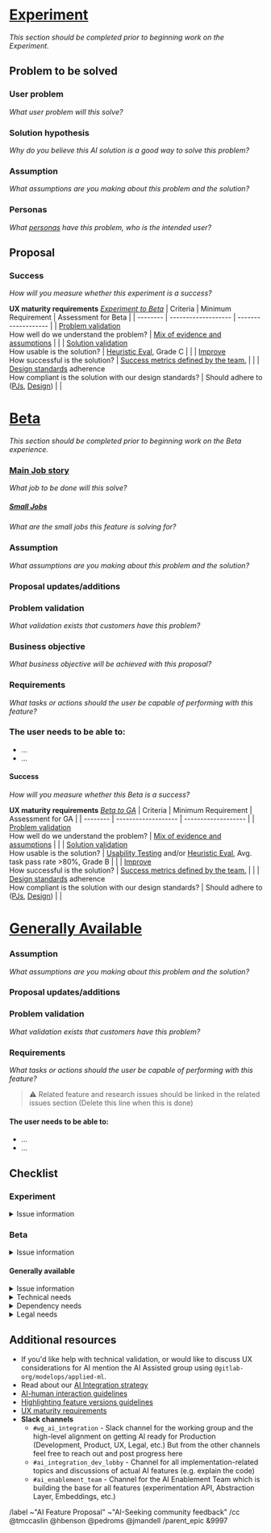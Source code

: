<!--
HOW TO USE THIS TEMPLATE
To propose an AI experiment, focus on completing the “Experiment” section first. As you refine the idea and gather feedback on your experiment, progress to the Beta section to define how it will evolve, when ready, progress to the “Generally Available release” section to define how it will evolve GA capability. It's important that we link Experiment to Beta to GA release. Feel free to add sections, but the existing ones must be kept and completed.

You can choose how to get started with this template. For example, the proposal can start as an issue, and then be promoted to an epic to house all the work related to the Experiment, Beta, and GA release. If you prefer to start with an epic, you have to manually apply the proposal template. Regardless, if the experiment is eventually prioritized for development, the template content will need to appear in a top-level epic so it can be tracked alongside other prioritized AI experiments.

TITLE FORMAT
🤖 [AI Proposal] {Need/outcome} {Beneficiary} {Job/Small Job}

The title should be something that is easily understood that quickly communicates the intent of the project allowing team members to easily understand and recognize the expected work that will be done. A proposal title should combine the beneficiary of the feature/UI, the job it will allow them to accomplish (see https://about.gitlab.com/handbook/product/ux/jobs-to-be-done/#how-to-write-a-jtbd), and their expected outcome when the work is delivered. Well-defined statements are concise without sacrificing the substance of the proposal so that anyone can understand it at a glance. (e.g. {Reduce the effort} {for security teams} {when prioritizing business-critical risks in their assets}).
-->

# [Experiment](https://docs.gitlab.com/ee/policy/alpha-beta-support.html#experiment)
_This section should be completed prior to beginning work on the Experiment._

## Problem to be solved
### User problem
_What user problem will this solve?_

### Solution hypothesis
_Why do you believe this AI solution is a good way to solve this problem?_

### Assumption
_What assumptions are you making about this problem and the solution?_

### Personas
_What [personas](https://about.gitlab.com/handbook/product/personas/#list-of-user-personas) have this problem, who is the intended user?_

## Proposal
<!-- Explain the proposed changes, including details around usage and business drivers. -->

### Success
_How will you measure whether this experiment is a success?_

**UX maturity requirements** _[Experiment to Beta](https://internal-handbook.gitlab.io/handbook/product/ai-strategy/ai-integration-effort/ux_maturity/#criteria-and-requirements)_
| Criteria | Minimum Requirement | Assessment for Beta |
| -------- | ------------------- | ------------------- |
| [Problem validation](https://internal-handbook.gitlab.io/handbook/product/ai-strategy/ai-integration-effort/ux_maturity/#validation-problem-validation)<br>How well do we understand the problem? | [Mix of evidence and assumptions](https://internal-handbook.gitlab.io/handbook/product/ai-strategy/ai-integration-effort/ux_maturity/#questions-to-ask) | <!-- Acceptable answers: Yes, Somewhat or Somewhat, Somewhat --> |
| [Solution validation](https://internal-handbook.gitlab.io/handbook/product/ai-strategy/ai-integration-effort/ux_maturity/#validation-solution-validation)<br>How usable is the solution? | [Heuristic Eval](https://about.gitlab.com/handbook/product/ux/ux-scorecards/#option-a-conduct-a-heuristic-evaluation), Grade C | <!-- Acceptable grade: C --> |
| [Improve](https://internal-handbook.gitlab.io/handbook/product/ai-strategy/ai-integration-effort/ux_maturity/#build-improve)<br>How successful is the solution? | [Success metrics defined by the team.](https://about.gitlab.com/handbook/product/ux/ux-research/usability-testing/#usability-at-gitlab) | <!-- Acceptable answers: :white_check_mark: All success metrics defined for this phase have been met. --> |
| [Design standards](https://internal-handbook.gitlab.io/handbook/product/ai-strategy/ai-integration-effort/ux_maturity/#design-standards) adherence<br>How compliant is the solution with our design standards? |  Should adhere to ([PJs](https://design.gitlab.com/), [Design](https://docs.gitlab.com/ee/development/contributing/design.html#checklist)) | <!-- Acceptable: Mostly adheres to PJs and design standards --> |

# [Beta](https://docs.gitlab.com/ee/policy/alpha-beta-support.html#beta)
_This section should be completed prior to beginning work on the Beta experience._
<!-- DO NOT REMOVE THIS SECTION
Although the initial focus is on the “Experiment” section, do not remove this “Beta” section. It's important that we link Experiment to Beta release. Fill this section in as you progress.
-->

### [Main Job story](https://about.gitlab.com/handbook/product/ux/jobs-to-be-done/#how-to-write-a-jtbd)
_What job to be done will this solve?_
<!-- What is the [Main Job story](https://about.gitlab.com/handbook/product/ux/jobs-to-be-done/#how-to-write-a-jtbd) that this proposal was derived from? (e.g. When I am on triage rotation, I want to address all the business-critical risks in my assets, So I can minimize the likelihood of my organization being compromised by a security breach.) -->

##### [Small Jobs](https://about.gitlab.com/handbook/product/ux/jobs-to-be-done/#small-jobs)
_What are the small jobs this feature is solving for?_

### Assumption
_What assumptions are you making about this problem and the solution?_

### Proposal updates/additions
<!-- Explain any changes or updates to the original proposal from the Experiment, including details around usage, business drivers, and reasonings that drove the updates/additions. -->

### Problem validation
_What validation exists that customers have this problem?_
<!-- Refer to https://about.gitlab.com/handbook/product/ux/ux-research/research-in-the-AI-space/#guideline-1-problem-validation --- to help identify and understand user needs -->

### Business objective
_What business objective will be achieved with this proposal?_
<!-- Objectives (from a business point of view) that will be achieved upon completion. (For instance, Increase engagement by making the experience efficient while reducing the chances of users overlooking high-priority items. -->

### Requirements
_What tasks or actions should the user be capable of performing with this feature?_
<!-- Requirements can be taken from existing features or design issues used to build this proposal. Any related issues should be linked with this issue in the Feature/solution issues section below. They are more granular validated needs, goals, and additional details that the proposal encompasses. -->


### The user needs to be able to:
- ...
- ...

#### Success
_How will you measure whether this Beta is a success?_
<!-- Consider how successful the solution is by looking beyond feature usage as the success metric. Instead consider how useful, efficient, effective, satisfying, and learnable was the feature. The Product Development Flow recommends outcomes and potential activities to create a combined and ongoing quantitative and qualitative feedback loop to evaluate feature success. -->

**UX maturity requirements** _[Beta to GA](https://internal-handbook.gitlab.io/handbook/product/ai-strategy/ai-integration-effort/ux_maturity/#criteria-and-requirements)_
| Criteria | Minimum Requirement | Assessment for GA |
| -------- | ------------------- | ------------------- |
| [Problem validation](https://internal-handbook.gitlab.io/handbook/product/ai-strategy/ai-integration-effort/ux_maturity/#validation-problem-validation)<br>How well do we understand the problem? | [Mix of evidence and assumptions](https://internal-handbook.gitlab.io/handbook/product/ai-strategy/ai-integration-effort/ux_maturity/#questions-to-ask) | <!-- Acceptable answers: Yes, Yes --> |
| [Solution validation](https://internal-handbook.gitlab.io/handbook/product/ai-strategy/ai-integration-effort/ux_maturity/#validation-solution-validation)<br>How usable is the solution? | [Usability Testing](https://about.gitlab.com/handbook/product/ux/ux-scorecards/#option-b-perform-a-formative-evaluation) and/or [Heuristic Eval](https://about.gitlab.com/handbook/product/ux/ux-scorecards/#option-a-conduct-a-heuristic-evaluation), Avg. task pass rate >80%, Grade B | <!-- Acceptable: >80% and B --> |
| [Improve](https://internal-handbook.gitlab.io/handbook/product/ai-strategy/ai-integration-effort/ux_maturity/#build-improve)<br>How successful is the solution? | [Success metrics defined by the team.](https://about.gitlab.com/handbook/product/ux/ux-research/usability-testing/#usability-at-gitlab) | <!-- Acceptable answers: :white_check_mark: All success metrics defined for this phase have been met. -->  |
| [Design standards](https://internal-handbook.gitlab.io/handbook/product/ai-strategy/ai-integration-effort/ux_maturity/#design-standards) adherence<br>How compliant is the solution with our design standards? |  Should adhere to ([PJs](https://design.gitlab.com/), [Design](https://docs.gitlab.com/ee/development/contributing/design.html#checklist)) | <!-- Acceptable: Completely adheres to PJs and design standards --> |

# [Generally Available](https://docs.gitlab.com/ee/policy/alpha-beta-support.html#generally-available-ga)
<!-- DO NOT REMOVE THIS SECTION
Although the initial focus is on the “Experiment” section, do not remove this “Generally Available” section. It's important that we link Beta to GA release. Fill this section in as you progress.
-->

### Assumption
_What assumptions are you making about this problem and the solution?_

### Proposal updates/additions
<!-- Explain any changes or updates to the original proposal from the experiment, including details around usage, business drivers, and reasonings that drove the updates/additions. -->

### Problem validation
_What validation exists that customers have this problem?_
<!-- Refer to https://about.gitlab.com/handbook/product/ux/ux-research/research-in-the-AI-space/#guideline-1-problem-validation --- to help identify and understand user needs -->

### Requirements
_What tasks or actions should the user be capable of performing with this feature?_
<!-- Requirements can be taken from existing features or design issues used to build this proposal. Any related issues should be linked with this issue in the Feature/solution issues section below. They are more granular validated needs, goals, and additional details that the proposal encompasses. -->

> ⚠️ Related feature and research issues should be linked in the related issues section (Delete this line when this is done)

#### The user needs to be able to:
- ...
- ...

## Checklist
### Experiment
<details> <summary> Issue information </summary>

- [ ] Add information to the issue body about:
    - [ ] The user problem being solved
    - [ ] Why the solution hypothesis solves this problem
    - [ ] Your assumptions have been defined
    - [ ] Who it's for, list of personas impacted
    - [ ] Your proposal has been defined
    - [ ] Your success metrics have been defined
    - [ ] UX maturity requirements have been measured
- [ ] Add relevant designs to the Design Management area of the issue if available
- [ ] Confirm that an unexpected outage of this feature will not negatively impact the application or other features
- [ ] Add a feature flag so that this feature can be quickly disabled if/when needed
- [ ] If this experiment introduces a new service or data store, ensure it is not processing or storing [red data](https://about.gitlab.com/handbook/security/data-classification-standard.html#data-classification-levels) without a security and if needed legal review
  - *NOTE*: We recommend using one of the already adopted models or data stores. If you need to use something else, be aware that using other models or data stores will require additional review during the feature stage for operational fitness and compliance.
- [ ] Completed the necessary steps to move from Experiment to Beta
- [ ] Ensure this issue has the ~wg-ai-integration label to ensure visibility to various teams working on this

</details>

### Beta
<details> <summary> Issue information </summary>

- [ ] Add information to the issue body about:
    - [ ] The Main Job story and Small Jobs it's expected to satisfy have been stated
    - [ ] Your assumptions have been defined
    - [ ] Proposal has been updated as necessary
    - [ ] Problem validation inforamtion has been added
    - [ ] Business objective has been defined
    - [ ] Requirements have been defined
    - [ ] Success metrics have been defined
    - [ ] UX maturity requirements have been measured
- [ ] Add all related feature issues to the Linked items section
- [ ] Add all relevant solution validation issues to the Linked items section that shows this proposal will solve the customer problem, or details explaining why it's not possible to provide that validation.
- [ ] Add relevant designs to the Design Management area of the issue.
- [ ] You have adhered to our [Definition of Done](https://docs.gitlab.com/ee/development/contributing/merge_request_workflow.html#definition-of-done) standards
- [ ] Completed the necessary steps to move from Beta to GA

</details>

#### Generally available
<details> <summary> Issue information </summary>

- [ ] Add information to the issue body about:
    - [ ] Your assumptions have been defined
    - [ ] Your proposal has been defined
    - [ ] Problem validation inforamtion has been added
    - [ ] Business objective has been defined
    - [ ] Confidence about this feature has been assessed and defined
    - [ ] Requirements have been defined
- [ ] Add all relevant solution validation issues to the Linked items section that shows this proposal will solve the customer problem, or details explaining why it's not possible to provide that validation.
- [ ] Add relevant designs to the Design Management area of the issue.
- [ ] You have adhered to our [Definition of Done](https://docs.gitlab.com/ee/development/contributing/merge_request_workflow.html#definition-of-done) standards
- [ ] Ensure this issue has the ~wg-ai-integration label to ensure visibility to various teams working on this

</details>

<details> <summary> Technical needs </summary>

- [ ] Please consider the operational aspects of the feature you are creating. A list of things to think about is in: https://gitlab.com/gitlab-org/gitlab/-/issues/403859. We will be improving this process in the future: https://gitlab.com/gitlab-org/gitlab/-/merge_requests/117637#note_1353253349. 
- [ ] @ mention your [AppSec Stable Counterpart](https://about.gitlab.com/handbook/product/categories/) and read the [AI secure coding guidelines](https://docs.gitlab.com/ee/development/secure_coding_guidelines.html#artificial-intelligence-ai-features)

1. Work estimate and skills needs to build an ML viable feature: To build any ML feature depending on the work, there are many personas that contribute including Data Scientist, NLP engineer, ML Engineer, MLOps Engineer, ML Infra engineers, Fullstack engineer to integrate the ML Services with Gitlab. Post-prototype we would assess the skills needed to build a production-grade ML feature for the prototype.
2. Data Limitation: We would like to upfront validate if we have viable data for the feature including whether we can use the DataOps pipeline of ModelOps or create a custom one. We would want to understand the training data, test data, and feedback data to dial up the accuracy and the limitations of the data.
3. Model Limitation: We would want to understand if we can use an open-source pre-trained model, tune and customize it or start a model from scratch as well. Further, we would assess based on the ModelOps model evaluation framework which would be the right model to use based on the use case.
4. Cost, Scalability, Reliability: We would want to estimate the cost of hosting, serving, inference of the model, and the full end-to-end infrastructure including monitoring and observability.
5. Legal and Ethical Framework: We would want to align with legal and ethical framework like any other ModelOps features to cover the nine principles of responsible ML and any legal support needed.

</details>

<details> <summary> Dependency needs </summary>

- [ ] Please consider the operational aspects of the service you are creating. A list of things to think about is in: https://gitlab.com/gitlab-org/gitlab/-/issues/403859. We will be improving this process in the future: https://gitlab.com/gitlab-org/gitlab/-/merge_requests/117637#note_1353253349. 

</details>

<details> <summary> Legal needs </summary>

- [ ]  TBD

</details>

## Additional resources
- If you'd like help with technical validation, or would like to discuss UX considerations for AI mention the AI Assisted group using `@gitlab-org/modelops/applied-ml`.
- Read about our [AI Integration strategy](https://internal-handbook.gitlab.io/handbook/product/ai-strategy/ai-integration-effort/)
- [AI-human interaction guidelines](https://design.gitlab.com/usability/ai-human-interaction)
- [Highlighting feature versions guidelines](https://design.gitlab.com/usability/feature-management#highlighting-feature-versions)
- [UX maturity requirements](https://internal-handbook.gitlab.io/handbook/product/ai-strategy/ai-integration-effort/ux_maturity/)
- **Slack channels**
    - `#wg_ai_integration` - Slack channel for the working group and the high-level alignment on getting AI ready for Production (Development, Product, UX, Legal, etc.) But from the other channels feel free to reach out and post progress here
    - `#ai_integration_dev_lobby` - Channel for all implementation-related topics and discussions of actual AI features (e.g. explain the code)
    - `#ai_enablement_team` - Channel for the AI Enablement Team which is building the base for all features (experimentation API, Abstraction Layer, Embeddings, etc.)

/label ~"AI Feature Proposal" ~"AI-Seeking community feedback" 
/cc @tmccaslin @hbenson @pedroms @jmandell
/parent_epic &9997
